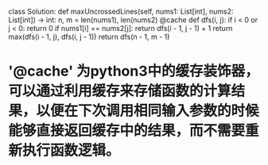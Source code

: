 class Solution:
    def maxUncrossedLines(self, nums1: List[int], nums2: List[int]) -> int:
        n, m = len(nums1), len(nums2)
        @cache
        def dfs(i, j):
            if i < 0 or j < 0:
                return 0
            if nums1[i] == nums2[j]:
                return dfs(i - 1, j - 1) + 1
            return max(dfs(i - 1, j), dfs(i, j - 1))
        return dfs(n - 1, m - 1)


# '@cache' 为python3中的缓存装饰器，可以通过利用缓存来存储函数的计算结果，以便在下次调用相同输入参数的时候能够直接返回缓存中的结果，而不需要重新执行函数逻辑。